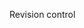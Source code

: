 <span id="title">Revision control</span>

<div id="body">

<include src="what/unit-inParent-asPanel.md" boilerplate />
<include src="repositories/unit-inParent-asPanel.md" boilerplate />
<include src="savingHistory/unit-inParent-asPanel.md" boilerplate />
<include src="usingHistory/unit-inParent-asPanel.md" boilerplate />
<include src="remoteRepositories/unit-inParent-asPanel.md" boilerplate />
<include src="branching/unit-inParent-asPanel.md" boilerplate />
<include src="drcsVsCrcs/unit-inParent-asPanel.md" boilerplate />
<include src="forkingWorkflow/unit-inParent-asPanel.md" boilerplate />
<include src="featureBranchFlow/unit-inParent-asPanel.md" boilerplate />
<include src="centralizedFlow/unit-inParent-asPanel.md" boilerplate />

</div>

